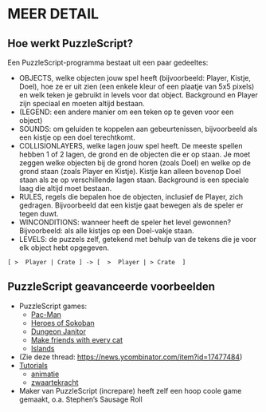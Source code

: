 # MEER DETAIL

## Hoe werkt PuzzleScript?

Een PuzzleScript-programma bestaat uit een paar gedeeltes:

- OBJECTS, welke objecten jouw spel heeft (bijvoorbeeld: Player, Kistje, Doel), hoe ze er uit zien (een enkele kleur of een plaatje van 5x5 pixels) en welk teken je gebruikt in levels voor dat object. Background en Player zijn speciaal en moeten altijd bestaan.
- (LEGEND: een andere manier om een teken op te geven voor een object)
- SOUNDS: om geluiden te koppelen aan gebeurtenissen, bijvoorbeeld als een kistje op een doel terechtkomt.
- COLLISIONLAYERS, welke lagen jouw spel heeft. De meeste spellen hebben 1 of 2 lagen, de grond en de objecten die er op staan. Je moet zeggen welke objecten bij de grond horen (zoals Doel) en welke op de grond staan (zoals Player en Kistje). Kistje kan alleen bovenop Doel staan als ze op verschillende lagen staan. Background is een speciale laag die altijd moet bestaan.
- RULES, regels die bepalen hoe de objecten, inclusief de Player, zich gedragen. Bijvoorbeeld dat een kistje gaat bewegen als de speler er tegen duwt.
- WINCONDITIONS: wanneer heeft de speler het level gewonnen? Bijvoorbeeld: als alle kistjes op een Doel-vakje staan.
- LEVELS: de puzzels zelf, getekend met behulp van de tekens die je voor elk object hebt opgegeven.

```
[ >  Player | Crate ] -> [  >  Player | > Crate  ]     
```

## PuzzleScript geavanceerde voorbeelden

- PuzzleScript games:
  - [Pac-Man](https://www.puzzlescript.net/play.html?p=6847686)
  - [Heroes of Sokoban](https://www.puzzlescript.net/play.html?p=6860122)
  - [Dungeon Janitor](https://www.puzzlescript.net/play.html?p=6866423)
  - [Make friends with every cat](https://w.itch.io/herding-cats)
  - [Islands](https://rosden.itch.io/islands)
- (Zie deze thread: https://news.ycombinator.com/item?id=17477484)
- [Tutorials](https://stuartspixelgames.com/puzzle-script-tutorials/)
  - [animatie](https://stuartspixelgames.com/2017/04/06/how-to-do-animation-in-puzzlescript/)
  - [zwaartekracht](https://stuartspixelgames.com/2017/04/07/how-to-do-gravity-in-puzzle-script/)
- Maker van PuzzleScript (increpare) heeft zelf een hoop coole game gemaakt, o.a. Stephen’s Sausage Roll


